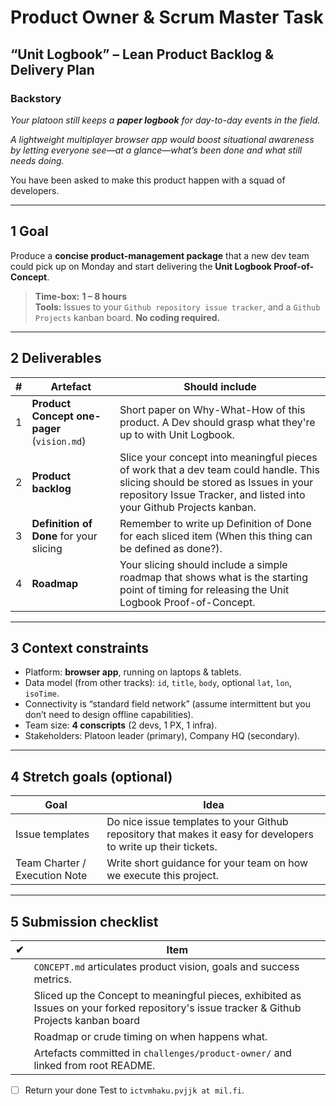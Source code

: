 # Product Owner & Scrum Master Task
## “Unit Logbook” – Lean Product Backlog & Delivery Plan


### Backstory
*Your platoon still keeps a **paper logbook** for day-to-day events in the field.*

*A lightweight multiplayer browser app would boost situational awareness by letting everyone see—at a glance—what’s been done and what still needs doing.*

You have been asked to make this product happen with  a squad of developers.

---

## 1 Goal  

Produce a **concise product-management package** that a new dev team could pick up on Monday and start delivering the **Unit Logbook Proof-of-Concept**.

> **Time-box:** **1 – 8 hours**  
> **Tools:** Issues to your `Github repository issue tracker`, and a `Github Projects` kanban board.
> **No coding required.**

---

## 2  Deliverables  

| # | Artefact | Should include |
|---|----------|--------------|
| 1 | **Product Concept one-pager** (`vision.md`) | Short paper on Why-What-How of this product. A Dev should grasp what they're up to with Unit Logbook. |
| 2 | **Product backlog**  | Slice your concept into meaningful pieces of work that a dev team could handle. This slicing should be stored as Issues in your repository Issue Tracker, and listed into your Github Projects kanban. 
| 3 | **Definition of Done** for your slicing | Remember to write up Definition of Done for each sliced item (When this thing can be defined as done?). |
| 4 | **Roadmap** | Your slicing should include a simple roadmap that shows what is the starting point of timing for releasing the Unit Logbook Proof-of-Concept.  |

---

## 3  Context constraints  

* Platform: **browser app**, running on laptops & tablets.  
* Data model (from other tracks): `id`, `title`, `body`, optional `lat`, `lon`, `isoTime`.  
* Connectivity is “standard field network” (assume intermittent but you don’t need to design offline capabilities).  
* Team size: **4 conscripts** (2 devs, 1 PX, 1 infra).  
* Stakeholders: Platoon leader (primary), Company HQ (secondary).

---

## 4  Stretch goals (optional)  

| Goal | Idea |
|----|------|
| Issue templates | Do nice issue templates to your Github repository that makes it easy for developers to write up their tickets. |
| Team Charter / Execution Note | Write short guidance for your team on how we execute this project. |


---

## 5  Submission checklist  

| ✔︎ | Item |
|----|------|
|   | `CONCEPT.md` articulates product vision, goals and success metrics. |
|   | Sliced up the Concept to meaningful pieces, exhibited as Issues on your forked repository's issue tracker & Github Projects kanban board |
|   | Roadmap or crude timing on when happens what. |
|   | Artefacts committed in `challenges/product-owner/` and linked from root README. |
- [ ] Return your done Test to ```ictvmhaku.pvjjk at mil.fi```.

